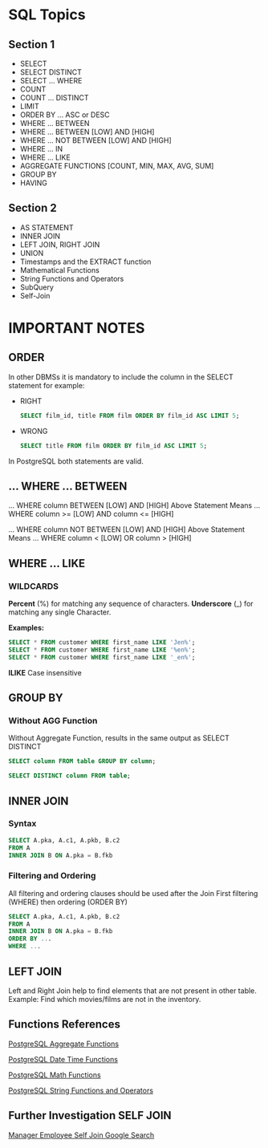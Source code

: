 # SQL Topics  <!-- omit in toc -->

## Section 1

* SELECT
* SELECT DISTINCT
* SELECT ... WHERE
* COUNT
* COUNT ... DISTINCT
* LIMIT
* ORDER BY ... ASC or DESC
* WHERE ... BETWEEN
* WHERE ... BETWEEN [LOW] AND [HIGH]
* WHERE ... NOT BETWEEN [LOW] AND [HIGH]
* WHERE ... IN
* WHERE ... LIKE
* AGGREGATE FUNCTIONS [COUNT, MIN, MAX, AVG, SUM]
* GROUP BY
* HAVING

## Section 2

* AS STATEMENT
* INNER JOIN
* LEFT JOIN, RIGHT JOIN
* UNION
* Timestamps and the EXTRACT function
* Mathematical Functions
* String Functions and Operators
* SubQuery
* Self-Join



# IMPORTANT NOTES

## ORDER

In other DBMSs it is mandatory to include the column in the SELECT statement for example:

* RIGHT
  ```sql
  SELECT film_id, title FROM film ORDER BY film_id ASC LIMIT 5;
  ```
* WRONG
  ```sql
  SELECT title FROM film ORDER BY film_id ASC LIMIT 5;
  ```

In PostgreSQL both statements are valid.

## ... WHERE ... BETWEEN

... WHERE column BETWEEN [LOW] AND [HIGH]
Above Statement Means
... WHERE column >= [LOW] AND column <= [HIGH]

... WHERE column NOT BETWEEN [LOW] AND [HIGH]
Above Statement Means
... WHERE column < [LOW] OR column > [HIGH]

## WHERE ... LIKE

### WILDCARDS

**Percent** (%) for matching any sequence of characters.
**Underscore** (_) for matching any single Character.

**Examples:**
```sql
SELECT * FROM customer WHERE first_name LIKE 'Jen%';
SELECT * FROM customer WHERE first_name LIKE '%en%';
SELECT * FROM customer WHERE first_name LIKE '_en%';
```

**ILIKE** Case insensitive

## GROUP BY
### Without AGG Function

Without Aggregate Function, results in the same output as SELECT DISTINCT

```sql
SELECT column FROM table GROUP BY column;

SELECT DISTINCT column FROM table;
```

## INNER JOIN
### Syntax

```sql
SELECT A.pka, A.c1, A.pkb, B.c2
FROM A
INNER JOIN B ON A.pka = B.fkb
```

### Filtering and Ordering
All filtering and ordering clauses should be used after the Join
First filtering (WHERE) then ordering (ORDER BY)

```sql
SELECT A.pka, A.c1, A.pkb, B.c2
FROM A
INNER JOIN B ON A.pka = B.fkb
ORDER BY ...
WHERE ...
```

## LEFT JOIN

Left and Right Join help to find elements that are not present in other table.
Example: Find which movies/films are not in the inventory.

## Functions References

[PostgreSQL Aggregate Functions](https://www.postgresql.org/docs/10/functions-aggregate.html)

[PostgreSQL Date Time Functions](https://www.postgresql.org/docs/10/functions-datetime.html)

[PostgreSQL Math Functions](https://www.postgresql.org/docs/10/functions-math.html)

[PostgreSQL String Functions and Operators](https://www.postgresql.org/docs/10/functions-string.html)

## Further Investigation SELF JOIN

[Manager Employee Self Join Google Search](https://www.google.com/search?q=manager+employee+self+join&rlz=1C5CHFA_enMX808MX808&oq=manager+employee+sel&aqs=chrome.0.0j69i57j0l4.4150j0j7&sourceid=chrome&ie=UTF-8)
